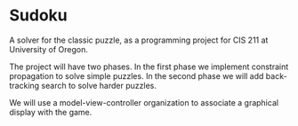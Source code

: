 # Sudoku

A solver for the classic puzzle, as a programming 
project for CIS 211 at University of Oregon. 

The project will have two phases.  In the first phase 
we implement constraint propagation to solve simple 
puzzles.  In the second phase we will add back-tracking
search to solve harder puzzles. 

We will use a model-view-controller organization to 
associate a graphical display with the game. 

